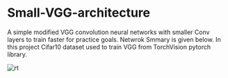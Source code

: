 # Small-VGG-architecture
A simple modified VGG convolution neural networks with smaller Conv layers to train faster for practice goals. Netwrok Smmary is given below. In this project Cifar10 dataset used to train VGG from TorchVision pytorch library.

![rt](https://user-images.githubusercontent.com/61346393/139743946-3e609551-a9c3-43fd-87c2-c8259bc526eb.JPG)
